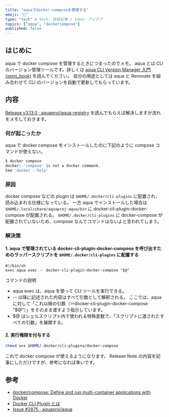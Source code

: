 ```yaml
---
title: "aquaでdocker-composeを管理する"
emoji: "🔔"
type: "tech" # tech: 技術記事 / idea: アイデア
topics: ["aqua", "dockercompose"]
published: false
---
```

## はじめに

aqua で docker compose を管理するときにつまったのでメモ。
aqua とは CLI のバージョン管理ツールです。詳しくは [aqua CLI Version Manager 入門(zenn_book)](https://zenn.dev/shunsuke_suzuki/books/aqua-handbook/viewer/index) を読んでください。
自分の用途としては aqua と Renovate を組み合わせて CLI のバージョンを自動で更新してもらっています。

## 内容

[Release v3.13.0 · aquaproj/aqua-registry](https://github.com/aquaproj/aqua-registry/releases/tag/v3.13.0) を読んでもらえば解決しますが流れをメモしておきます。

### 何が起こったか

aqua で docker compose をインストールしたのに下記のように compose コマンドが使えない。

```sh
$ docker compose
docker: 'compose' is not a docker command.
See 'docker --help'
```

### 原因

docker compose などの plugin は `$HOME/.docker/cli-plugins` に配置され、読み込まれる仕様になっている。
一方 aqua でインストールした場合は `$HOME/.local/share/aquaproj-aqua/bin` に docker-cli-plugin-docker-compose が配置される。
`$HOME/.docker/cli-plugins` に docker-compose が配置されていないため、compose なんてコマンドはないよと言われてしまう。

### 解決策

#### 1. aqua で管理されている docker-cli-plugin-docker-compose を呼び出すためのラッパースクリプトを `$HOME/.docker/cli-plugins` に配置する

```sh:~/.docker/cli-plugins/docker-compose
#!/bin/sh
exec aqua exec -- docker-cli-plugin-docker-compose "$@"
```

コマンドの説明

- aqua exec は、aqua を使って CLI ツールを実行できる。
- -- 以降に記述された内容はすべて引数として解釈される。
ここでは、aqua に対して「これ以降の引数（＝docker-cli-plugin-docker-compose "$@"）」をそのまま渡すよう指示しています。
- $@ はシェルスクリプト内で使われる特殊変数で、「スクリプトに渡されたすべての引数」を展開する。

#### 2. 実行権限を付与する

```sh
chmod u+x $HOME/.docker/cli-plugins/docker-compose
```

これで docker compose が使えるようになります。
Release Note の内容を記事にしただけですが、参考になれば幸いです。

## 参考

- [docker/compose: Define and run multi-container applications with Docker](https://github.com/docker/compose?tab=readme-ov-file)
- [Docker CLI Plugin とは](https://zenn.dev/miroha/articles/docker-cli-plugin)
- [Issue #2875 · aquaproj/aqua](https://github.com/aquaproj/aqua/issues/2875)
